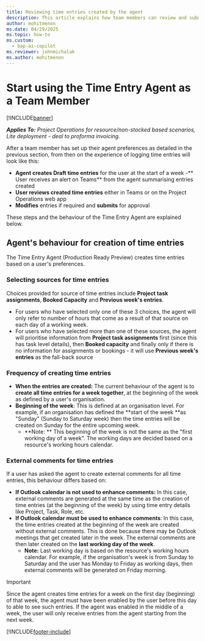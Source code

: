 ```yaml
---
title: Reviewing time entries created by the agent
description: This article explains how team members can review and submit time entries created by the agent.
author: mohitmenon
ms.date: 04/29/2025
ms.topic: how-to
ms.custom: 
  - bap-ai-copilot 
ms.reviewer: johnmichalak
ms.author: mohitmenon
---
```


# Start using the Time Entry Agent as a Team Member

[!INCLUDE[banner](../includes/banner.md)]

_**Applies To:** Project Operations for resource/non-stocked based scenarios, Lite deployment - deal to proforma invoicing._

After a team member has set up their agent preferences as detailed in the previous section, from then on the experience of logging time entries will look like this:
- **Agent creates Draft time entries** for the user at the start of a week
-** User receives an alert on Teams** from the agent summarising entries created
- **User reviews created time entries** either in Teams or on the Project Operations web app
- **Modifies** entries if required and **submits** for approval

These steps and the behaviour of the Time Entry Agent are explained below.

## Agent's behaviour for creation of time entries

The Time Entry Agent (Production Ready Preview) creates time entries based on a user's preferences. 

### Selecting sources for time entries

Choices provided for source of time entries include **Project task assignments**, **Booked Capacity** and **Previous week's entries**. 
- For users who have selected only one of these 3 choices, the agent will only refer to number of hours that come as a result of that source on each day of a working week.
- For users who have selected more than one of these sources, the agent will prioritise information from **Project task assignments** first (since this has task level details), then **Booked capacity** and finally only if there is no information for assignments or bookings - it will use **Previous week's entries** as the fall-back source

### Frequency of creating time entries
- **When the entries are created:** The current behaviour of the agent is to **create all time entries for a week together**, at the beginning of the week as defined by a user's organisation.
- **Beginning of the week**: This is defined at an organisation level. For example, if an organisation has defined the **start of the week **as "Sunday" (Sunday to Saturday week) then the time entries will be created on Sunday for the entire upcoming week.
  - **Note: ** This beginning of the week is not the same as the "first working day of a week". The working days are decided based on a resource's working hours calendar.   

### External comments for time entries

If a user has asked the agent to create external comments for all time entries, this behaviour differs based on:
- **If Outlook calendar is not used to enhance comments:** In this case, external comments are generated at the same time as the creation of time entries (at the beginning of the week) by using time entry details like Project, Task, Role, etc.
- **If Outlook calendar must be used to enhance comments**: In this case, the time entries created at the beginning of the week are created without external comments. This is done because there may be Outlook meetings that get created later in the week. The external comments are then later created on the **last working day of the week**.
  - **Note:** Last working day is based on the resource's working hours calendar. For example, if the organisation's week is from Sunday to Saturday and the user has Monday to Friday as working days, then external comments will be generated on Friday morning.
 
> [!IMPORTANT]
> Since the agent creates time entries for a week on the first day (beginning) of that week, the agent must have been enabled by the user before this day to able to see such entries. If the agent was enabled in the middle of a week, the user will only receive entries from the agent starting from the next week.


 [!INCLUDE[footer-include](../includes/footer-banner.md)]
